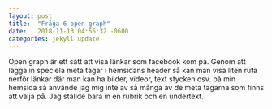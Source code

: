```yaml
---
layout: post
title:  "Fråga 6 open graph"
date:   2018-11-13 04:56:32 -0600
categories: jekyll update
---
```

Open graph är ett sätt att visa länkar som facebook kom på. Genom att lägga in speciela meta tagar i hemsidans header så kan man visa liten ruta nerför länkar där man kan ha bilder, videor, text stycken osv. på min hemsida så använde jag mig inte av så många av de meta tagarna som finns att välja på. Jag ställde bara in en rubrik och en undertext. 